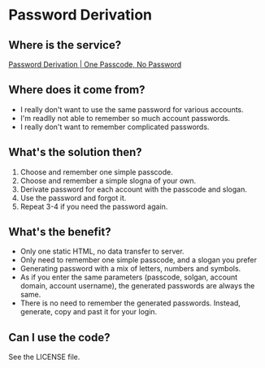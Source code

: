 # Password Derivation

## Where is the service?
[Password Derivation | One Passcode, No Password](https://linktalk.github.io/passcode/)

## Where does it come from?
- I really don't want to use the same password for various accounts.
- I'm readlly not able to remember so much account passwords.
- I really don't want to remember complicated passwords.

## What's the solution then?
1. Choose and remember one simple passcode.
2. Choose and remember a simple slogna of your own.
3. Derivate password for each account with the passcode and slogan.
4. Use the password and forgot it.
5. Repeat 3-4 if you need the password again.

## What's the benefit?
- Only one static HTML, no data transfer to server.
- Only need to remember one simple passcode, and a slogan you prefer
- Generating password with a mix of letters, numbers and symbols.
- As if you enter the same parameters (passcode, solgan, account domain, account username), the generated passwords are always the same. 
- There is no need to remember the generated passwords.  Instead, generate, copy and past it for your login.

## Can I use the code?
See the LICENSE file.

